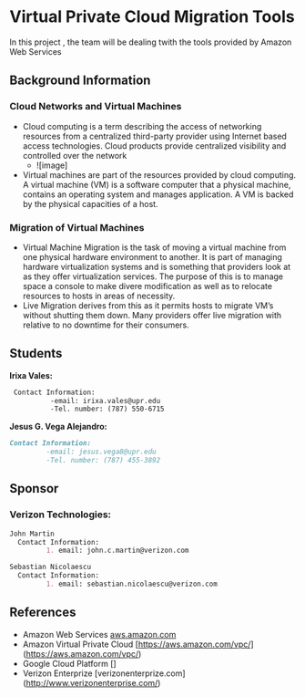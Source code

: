 # Virtual Private Cloud Migration Tools

In this project , the team will be dealing twith the tools provided by Amazon Web Services 

## Background Information 
### Cloud Networks and Virtual Machines
   - Cloud computing is a term describing the access of networking resources from a centralized third-party provider using Internet based access technologies. Cloud products provide centralized visibility and controlled over the network
     - ![image]
   - Virtual machines are part of the resources provided by cloud computing. A virtual machine (VM) is a software computer that a physical machine, contains an operating system and manages application. A VM is backed by the physical capacities of a host.

### Migration of Virtual Machines
   - Virtual Machine Migration is the task of moving a virtual machine from one physical hardware environment to another. It is part of      managing hardware virtualization systems and is something that providers look at as they offer virtualization services. The purpose      of this is to manage space  a console to make divere modification as well as to relocate resources to hosts in areas of necessity. 
   - Live Migration derives from this as it permits hosts to migrate VM’s without shutting them down. Many providers offer live migration with relative to no downtime for their consumers. 



## Students

 
  **Irixa Vales:**
  ```markdown
   Contact Information:
            -email: irixa.vales@upr.edu
            -Tel. number: (787) 550-6715
   ``` 
 **Jesus G. Vega Alejandro:**
   ```markdown
   Contact Information:
            -email: jesus.vega8@upr.edu
            -Tel. number: (787) 455-3892
   ```
## Sponsor
 ### Verizon Technologies:
 ```markdown
 John Martin
   Contact Information: 
          1. email: john.c.martin@verizon.com
 
 Sebastian Nicolaescu
   Contact Information:
          1. email: sebastian.nicolaescu@verizon.com
 ```
## References
- Amazon Web Services [aws.amazon.com](aws.amazon.com)
- Amazon Virtual Private Cloud [https://aws.amazon.com/vpc/] (https://aws.amazon.com/vpc/)
- Google Cloud Platform [] 
- Verizon Enterprize [verizonenterprize.com] (http://www.verizonenterprise.com/)







